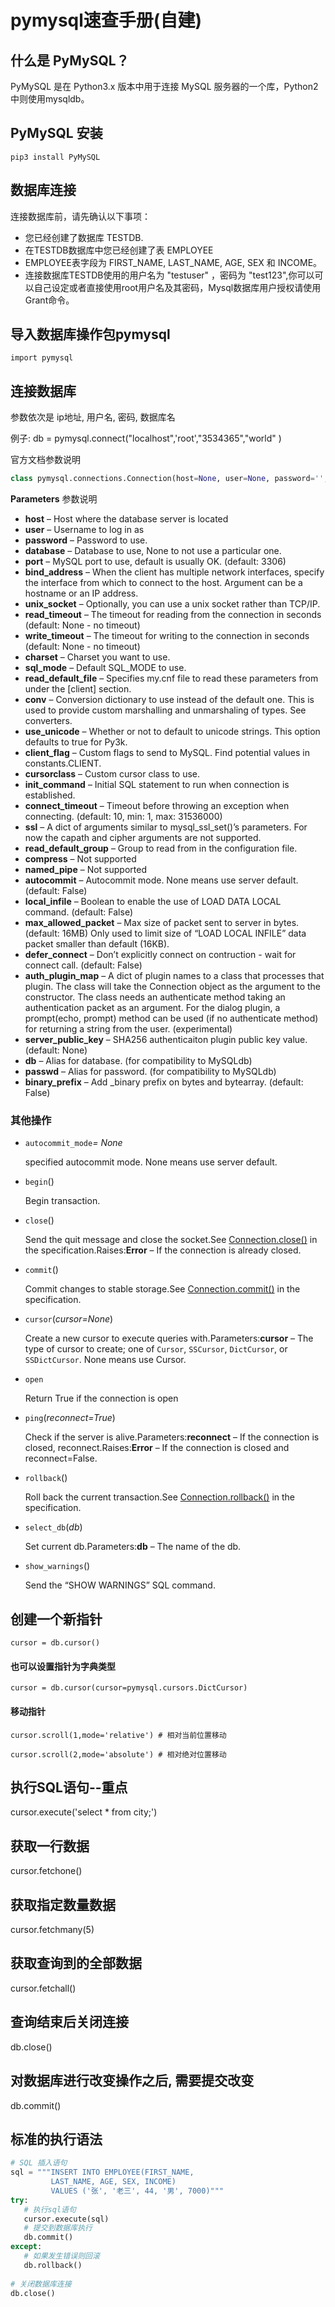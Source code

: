 # pymysql速查手册(自建)



## 什么是 PyMySQL？

PyMySQL 是在 Python3.x 版本中用于连接 MySQL 服务器的一个库，Python2中则使用mysqldb。



## PyMySQL 安装

```shell
pip3 install PyMySQL
```

## 

## 数据库连接

连接数据库前，请先确认以下事项：

- 您已经创建了数据库 TESTDB.
- 在TESTDB数据库中您已经创建了表 EMPLOYEE
- EMPLOYEE表字段为 FIRST_NAME, LAST_NAME, AGE, SEX 和 INCOME。
- 连接数据库TESTDB使用的用户名为 "testuser" ，密码为 "test123",你可以可以自己设定或者直接使用root用户名及其密码，Mysql数据库用户授权请使用Grant命令。



## 导入数据库操作包pymysql

`import pymysql`



## 连接数据库

参数依次是 ip地址, 用户名, 密码, 数据库名

例子: db = pymysql.connect("localhost",'root',"3534365","world" )

官方文档参数说明

```python
class pymysql.connections.Connection(host=None, user=None, password='', database=None, port=0, unix_socket=None, charset='', sql_mode=None, read_default_file=None, conv=None, use_unicode=None, client_flag=0, cursorclass=<class 'pymysql.cursors.Cursor'>, init_command=None, connect_timeout=10, ssl=None, read_default_group=None, compress=None, named_pipe=None, autocommit=False, db=None, passwd=None, local_infile=False, max_allowed_packet=16777216, defer_connect=False, auth_plugin_map=None, read_timeout=None, write_timeout=None, bind_address=None, binary_prefix=False, program_name=None, server_public_key=None)
```

**Parameters** 参数说明

- **host** – Host where the database server is located
- **user** – Username to log in as
- **password** – Password to use.
- **database** – Database to use, None to not use a particular one.
- **port** – MySQL port to use, default is usually OK. (default: 3306)
- **bind_address** – When the client has multiple network interfaces, specify the interface from which to connect to the host. Argument can be a hostname or an IP address.
- **unix_socket** – Optionally, you can use a unix socket rather than TCP/IP.
- **read_timeout** – The timeout for reading from the connection in seconds (default: None - no timeout)
- **write_timeout** – The timeout for writing to the connection in seconds (default: None - no timeout)
- **charset** – Charset you want to use.
- **sql_mode** – Default SQL_MODE to use.
- **read_default_file** – Specifies my.cnf file to read these parameters from under the [client] section.
- **conv** – Conversion dictionary to use instead of the default one. This is used to provide custom marshalling and unmarshaling of types. See converters.
- **use_unicode** – Whether or not to default to unicode strings. This option defaults to true for Py3k.
- **client_flag** – Custom flags to send to MySQL. Find potential values in constants.CLIENT.
- **cursorclass** – Custom cursor class to use.
- **init_command** – Initial SQL statement to run when connection is established.
- **connect_timeout** – Timeout before throwing an exception when connecting. (default: 10, min: 1, max: 31536000)
- **ssl** – A dict of arguments similar to mysql_ssl_set()’s parameters. For now the capath and cipher arguments are not supported.
- **read_default_group** – Group to read from in the configuration file.
- **compress** – Not supported
- **named_pipe** – Not supported
- **autocommit** – Autocommit mode. None means use server default. (default: False)
- **local_infile** – Boolean to enable the use of LOAD DATA LOCAL command. (default: False)
- **max_allowed_packet** – Max size of packet sent to server in bytes. (default: 16MB) Only used to limit size of “LOAD LOCAL INFILE” data packet smaller than default (16KB).
- **defer_connect** – Don’t explicitly connect on contruction - wait for connect call. (default: False)
- **auth_plugin_map** – A dict of plugin names to a class that processes that plugin. The class will take the Connection object as the argument to the constructor. The class needs an authenticate method taking an authentication packet as an argument. For the dialog plugin, a prompt(echo, prompt) method can be used (if no authenticate method) for returning a string from the user. (experimental)
- **server_public_key** – SHA256 authenticaiton plugin public key value. (default: None)
- **db** – Alias for database. (for compatibility to MySQLdb)
- **passwd** – Alias for password. (for compatibility to MySQLdb)
- **binary_prefix** – Add _binary prefix on bytes and bytearray. (default: False)



### 其他操作

- `autocommit_mode`*= None*

  specified autocommit mode. None means use server default.

- `begin`()

  Begin transaction.

- `close`()

  Send the quit message and close the socket.See [Connection.close()](https://www.python.org/dev/peps/pep-0249/#Connection.close) in the specification.Raises:**Error** – If the connection is already closed.

- `commit`()

  Commit changes to stable storage.See [Connection.commit()](https://www.python.org/dev/peps/pep-0249/#commit) in the specification.

- `cursor`(*cursor=None*)

  Create a new cursor to execute queries with.Parameters:**cursor** – The type of cursor to create; one of `Cursor`, `SSCursor`, `DictCursor`, or `SSDictCursor`. None means use Cursor.

- `open`

  Return True if the connection is open

- `ping`(*reconnect=True*)

  Check if the server is alive.Parameters:**reconnect** – If the connection is closed, reconnect.Raises:**Error** – If the connection is closed and reconnect=False.

- `rollback`()

  Roll back the current transaction.See [Connection.rollback()](https://www.python.org/dev/peps/pep-0249/#rollback) in the specification.

- `select_db`(*db*)

  Set current db.Parameters:**db** – The name of the db.

- `show_warnings`()

  Send the “SHOW WARNINGS” SQL command.

## 创建一个新指针

`cursor = db.cursor()`

#### 也可以设置指针为字典类型

`cursor = db.cursor(cursor=pymysql.cursors.DictCursor)`

#### 移动指针

`cursor.scroll(1,mode='relative') # 相对当前位置移动`

`cursor.scroll(2,mode='absolute') # 相对绝对位置移动`

## 执行SQL语句--重点

cursor.execute('select * from city;')



## 获取一行数据

cursor.fetchone()



## 获取指定数量数据

cursor.fetchmany(5)



## 获取查询到的全部数据

cursor.fetchall()



## 查询结束后关闭连接

db.close()



## 对数据库进行改变操作之后, 需要提交改变

db.commit()



## 标准的执行语法

```python
# SQL 插入语句
sql = """INSERT INTO EMPLOYEE(FIRST_NAME,
         LAST_NAME, AGE, SEX, INCOME)
         VALUES ('张', '老三', 44, '男', 7000)"""
try:
   # 执行sql语句
   cursor.execute(sql)
   # 提交到数据库执行
   db.commit()
except:
   # 如果发生错误则回滚
   db.rollback()
 
# 关闭数据库连接
db.close()
```

